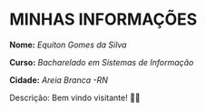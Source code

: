 # MINHAS INFORMAÇÕES

**Nome:** _Equiton Gomes da Silva_

**Curso:** _Bacharelado em Sistemas de Informação_

**Cidade:** _Areia Branca -RN_

Descrição: Bem vindo visitante! :technologist:
